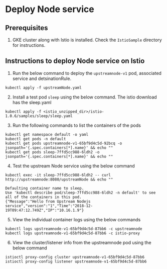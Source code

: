 # Deploy Node service

##  Prerequisites 

1. GKE cluster along with Istio is installed. Check the `IstioSample` directory for instructions.

## Instructions to deploy Node service on Istio

1. Run the below command to deploy the `upstreamnode-v1` pod, associated service and detsinationRule.
```
kubectl apply -f upstreamNode.yaml
```

2. Install a test pod `sleep` using the below command. The istio download has the sleep.yaml
``` 
kubectl apply -f <istio_unzipped_dir>/istio-1.0.6/samples/sleep/sleep.yaml
```

3. Run the following commands to list the containers of the pods
```
kubectl get namespace default -o yaml
kubectl get pods -n default
kubectl get pods upstreamnode-v1-65bf9d4c5d-92bcq -o jsonpath='{.spec.containers[*].name}' && echo ""
kubectl get pods sleep-7ffd5cc988-6ldh2 -o jsonpath='{.spec.containers[*].name}' && echo ""
```

4. Test the upstream Node service using the below command
```
kubectl exec -it sleep-7ffd5cc988-6ldh2 -- curl http://upstreamnode:8080/upstreamNode && echo ""

Defaulting container name to sleep.
Use 'kubectl describe pod/sleep-7ffd5cc988-6ldh2 -n default' to see all of the containers in this pod.
{"Message":"Hello from Upstream Nodejs service","version":"1","Time":"2018-12-19T09:47:12.749Z","IP":"10.16.1.9"}
```

5. View the individual container logs using the below commands
```
kubectl logs upstreamnode-v1-65bf9d4c5d-87bb6 -c upstreamnode
kubectl logs upstreamnode-v1-65bf9d4c5d-87bb6 -c istio-proxy
```

6. View the cluster/listener info from the upstreamnode pod using the below command
```
istioctl proxy-config cluster upstreamnode-v1-65bf9d4c5d-87bb6
istioctl proxy-config listener upstreamnode-v1-65bf9d4c5d-87bb6

```
